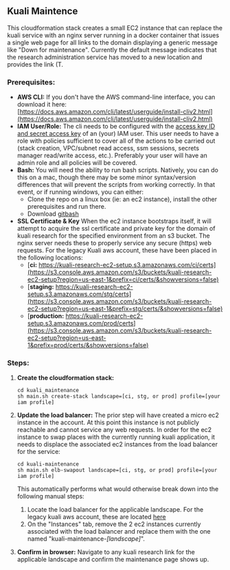 ## Kuali Maintence

This cloudformation stack creates a small EC2 instance that can replace the kuali service with an nginx server running in a docker container that issues a single web page for all links to the domain displaying a generic message like "Down for maintenance". Currently the default message indicates that the research administration service has moved to a new location and provides the link (T.

### Prerequisites:

- **AWS CLI:** 
  If you don't have the AWS command-line interface, you can download it here:
  [https://docs.aws.amazon.com/cli/latest/userguide/install-cliv2.html](https://docs.aws.amazon.com/cli/latest/userguide/install-cliv2.html)
- **IAM User/Role:**
  The cli needs to be configured with the [access key ID and secret access key](https://docs.aws.amazon.com/general/latest/gr/aws-sec-cred-types.html#access-keys-and-secret-access-keys) of an (your) IAM user. This user needs to have a role with policies sufficient to cover all of the actions to be carried out (stack creation, VPC/subnet read access, ssm sessions, secrets manager read/write access, etc.). Preferably your user will have an admin role and all policies will be covered.
- **Bash:**
  You will need the ability to run bash scripts. Natively, you can do this on a mac, though there may be some minor syntax/version differences that will prevent the scripts from working correctly. In that event, or if running windows, you can either:
  - Clone the repo on a linux box (ie: an ec2 instance), install the other prerequisites and run there.
  - Download [gitbash](https://git-scm.com/downloads)
- **SSL Certificate & Key**
  When the ec2 instance bootstraps itself, it will attempt to acquire the ssl certificate and private key for the domain of kuali research for the specified environment from an s3 bucket. The nginx server needs these to properly service any secure (https) web requests. For the legacy Kuali aws account, these have been placed in the following locations:
  - [**ci:** https://kuali-research-ec2-setup.s3.amazonaws.com/ci/certs](https://s3.console.aws.amazon.com/s3/buckets/kuali-research-ec2-setup?region=us-east-1&prefix=ci/certs/&showversions=false)
  - [**staging:** https://kuali-research-ec2-setup.s3.amazonaws.com/stg/certs](https://s3.console.aws.amazon.com/s3/buckets/kuali-research-ec2-setup?region=us-east-1&prefix=stg/certs/&showversions=false)
  - [**production:** https://kuali-research-ec2-setup.s3.amazonaws.com/prod/certs](https://s3.console.aws.amazon.com/s3/buckets/kuali-research-ec2-setup?region=us-east-1&prefix=prod/certs/&showversions=false)

### Steps:

1. **Create the cloudformation stack:**

   ```
   cd kuali_maintenance
   sh main.sh create-stack landscape=[ci, stg, or prod] profile=[your iam profile]
   ```

2. **Update the load balancer:**
   The prior step will have created a micro ec2 instance in the account. At this point this instance is not publicly reachable and cannot service any web requests. In order for the ec2 instance to swap places with the currently running kuali application, it needs to displace the associated ec2 instances from the load balancer for the service:

   ```
   cd kuali-maintenance
   sh main.sh elb-swapout landscape=[ci, stg, or prod] profile=[your iam profile]
   ```

   This automatically performs what would otherwise break down into the following manual steps:

   1. Locate the load balancer for the applicable landscape. For the legacy kuali aws account, these are located [here](https://console.aws.amazon.com/ec2/v2/home?region=us-east-1#LoadBalancers:sort=loadBalancerName)
   2. On the "Instances" tab, remove the 2 ec2 instances currently associated with the load balancer and replace them with the one named "kuali-maintenance-*[landscape]*".

3. **Confirm in browser:**
   Navigate to any kuali research link for the applicable landscape and confirm the maintenance page shows up.

